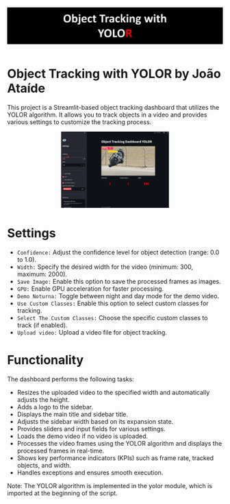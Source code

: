 ![Project Image](capa.png)
# Object Tracking with YOLOR  by João Ataíde

This project is a Streamlit-based object tracking dashboard that utilizes the YOLOR algorithm. It allows you to track objects in a video and provides various settings to customize the tracking process.

<p align="center">
  <img src="https://github.com/jvataidee/ObjectTrackingYOLOR/blob/main/layout.png" alt="Demo" width="50%" height="50%">
</p>

# Settings
* `Confidence:` Adjust the confidence level for object detection (range: 0.0 to 1.0).
* `Width:` Specify the desired width for the video (minimum: 300, maximum: 2000).
* `Save Image:` Enable this option to save the processed frames as images.
* `GPU:` Enable GPU acceleration for faster processing.
* `Demo Noturna:` Toggle between night and day mode for the demo video.
* `Use Custom Classes:` Enable this option to select custom classes for tracking.
* `Select The Custom Classes:` Choose the specific custom classes to track (if enabled).
* `Upload video:` Upload a video file for object tracking.

# Functionality
The dashboard performs the following tasks:

* Resizes the uploaded video to the specified width and automatically adjusts the height.
* Adds a logo to the sidebar.
* Displays the main title and sidebar title.
* Adjusts the sidebar width based on its expansion state.
* Provides sliders and input fields for various settings.
* Loads the demo video if no video is uploaded.
* Processes the video frames using the YOLOR algorithm and displays the processed frames in real-time.
* Shows key performance indicators (KPIs) such as frame rate, tracked objects, and width.
* Handles exceptions and ensures smooth execution.

Note: The YOLOR algorithm is implemented in the yolor module, which is imported at the beginning of the script.
